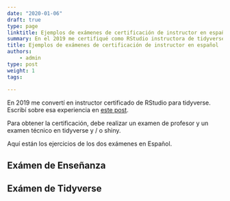 ```yaml
---
date: "2020-01-06"
draft: true
type: page
linktitle: Ejemplos de exámenes de certificación de instructor en español
summary: En el 2019 me certifiqué como RStudio instructora de tidyverse.  Este es el exámen que rendí.
title: Ejemplos de exámenes de certificación de instructor en español
authors: 
    - admin
type: post
weight: 1
tags: 
  
---
```


En 2019 me convertí en instructor certificado de RStudio para tidyverse. Escribí sobre esa experiencia en [este post](https://yabellini.netlify.app/es/post/rstudiocertification/).

Para obtener la certificación, debe realizar un examen de profesor y un examen técnico en tidyverse y / o shiny.

Aquí están los ejercicios de los dos exámenes en Español.

## Exámen de Enseñanza

## Exámen de Tidyverse
